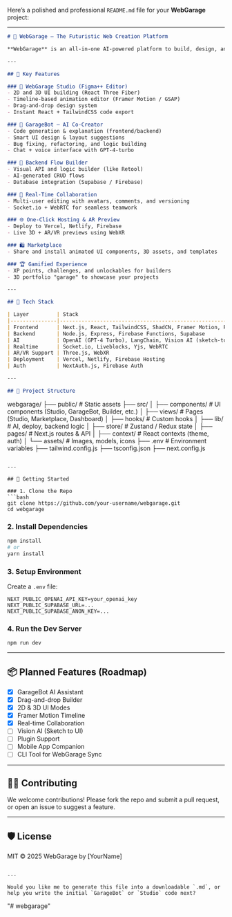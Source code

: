 Here’s a polished and professional `README.md` file for your **WebGarage** project:

---

```markdown
# 🚗 WebGarage – The Futuristic Web Creation Platform

**WebGarage** is an all-in-one AI-powered platform to build, design, animate, deploy, and manage full-stack websites, web apps, and experiences — in 2D, 3D, and XR. Designed for creators, developers, and teams looking to supercharge digital development with immersive UI/UX, real-time collaboration, and intelligent automation.

---

## 🌟 Key Features

### 🎨 WebGarage Studio (Figma++ Editor)
- 2D and 3D UI building (React Three Fiber)
- Timeline-based animation editor (Framer Motion / GSAP)
- Drag-and-drop design system
- Instant React + TailwindCSS code export

### 🤖 GarageBot – AI Co-Creator
- Code generation & explanation (frontend/backend)
- Smart UI design & layout suggestions
- Bug fixing, refactoring, and logic building
- Chat + voice interface with GPT-4-turbo

### 🧱 Backend Flow Builder
- Visual API and logic builder (like Retool)
- AI-generated CRUD flows
- Database integration (Supabase / Firebase)

### 🔄 Real-Time Collaboration
- Multi-user editing with avatars, comments, and versioning
- Socket.io + WebRTC for seamless teamwork

### 🌐 One-Click Hosting & AR Preview
- Deploy to Vercel, Netlify, Firebase
- Live 3D + AR/VR previews using WebXR

### 🛍️ Marketplace
- Share and install animated UI components, 3D assets, and templates

### 🏆 Gamified Experience
- XP points, challenges, and unlockables for builders
- 3D portfolio "garage" to showcase your projects

---

## 🧱 Tech Stack

| Layer         | Stack                                                                 |
|---------------|----------------------------------------------------------------------|
| Frontend      | Next.js, React, TailwindCSS, ShadCN, Framer Motion, React Three Fiber|
| Backend       | Node.js, Express, Firebase Functions, Supabase                       |
| AI            | OpenAI (GPT-4 Turbo), LangChain, Vision AI (sketch-to-UI)            |
| Realtime      | Socket.io, Liveblocks, Yjs, WebRTC                                   |
| AR/VR Support | Three.js, WebXR                                                      |
| Deployment    | Vercel, Netlify, Firebase Hosting                                    |
| Auth          | NextAuth.js, Firebase Auth                                           |

---

## 📁 Project Structure

```

webgarage/
├── public/            # Static assets
├── src/
│   ├── components/    # UI components (Studio, GarageBot, Builder, etc.)
│   ├── views/         # Pages (Studio, Marketplace, Dashboard)
│   ├── hooks/         # Custom hooks
│   ├── lib/           # AI, deploy, backend logic
│   ├── store/         # Zustand / Redux state
│   ├── pages/         # Next.js routes & API
│   ├── context/       # React contexts (theme, auth)
│   └── assets/        # Images, models, icons
├── .env               # Environment variables
├── tailwind.config.js
├── tsconfig.json
├── next.config.js

````

---

## 🚀 Getting Started

### 1. Clone the Repo
```bash
git clone https://github.com/your-username/webgarage.git
cd webgarage
````

### 2. Install Dependencies

```bash
npm install
# or
yarn install
```

### 3. Setup Environment

Create a `.env` file:

```env
NEXT_PUBLIC_OPENAI_API_KEY=your_openai_key
NEXT_PUBLIC_SUPABASE_URL=...
NEXT_PUBLIC_SUPABASE_ANON_KEY=...
```

### 4. Run the Dev Server

```bash
npm run dev
```

---

## 📦 Planned Features (Roadmap)

* [x] GarageBot AI Assistant
* [x] Drag-and-drop Builder
* [x] 2D & 3D UI Modes
* [x] Framer Motion Timeline
* [x] Real-time Collaboration
* [ ] Vision AI (Sketch to UI)
* [ ] Plugin Support
* [ ] Mobile App Companion
* [ ] CLI Tool for WebGarage Sync

---

## 👨‍💻 Contributing

We welcome contributions! Please fork the repo and submit a pull request, or open an issue to suggest a feature.

---

## 🛡 License

MIT © 2025 WebGarage by \[YourName]

```

---

Would you like me to generate this file into a downloadable `.md`, or help you write the initial `GarageBot` or `Studio` code next?
```
"# webgarage" 
